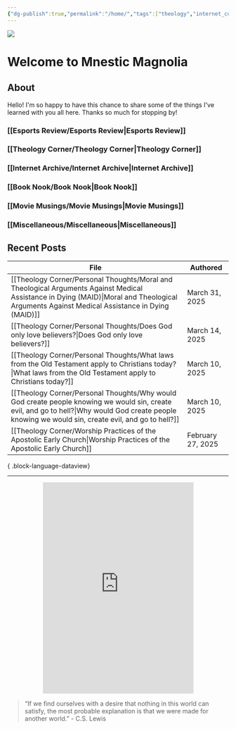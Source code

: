 ```yaml
---
{"dg-publish":true,"permalink":"/home/","tags":["theology","internet_culture","books","movies","miscellaneous","esports","gardenEntry"]}
---
```


![](https://i.imgur.com/Gwb8h2a.jpeg)
# Welcome to Mnestic Magnolia
## About
Hello! I'm so happy to have this chance to share some of the things I've learned with you all here. Thanks so much for stopping by!
### [[Esports Review/Esports Review\|Esports Review]]
### [[Theology Corner/Theology Corner\|Theology Corner]]
### [[Internet Archive/Internet Archive\|Internet Archive]]
### [[Book Nook/Book Nook\|Book Nook]]
### [[Movie Musings/Movie Musings\|Movie Musings]]
### [[Miscellaneous/Miscellaneous\|Miscellaneous]]


## Recent Posts
| File                                                                                                                                                                                                    | Authored          |
| ------------------------------------------------------------------------------------------------------------------------------------------------------------------------------------------------------- | ----------------- |
| [[Theology Corner/Personal Thoughts/Moral and Theological Arguments Against Medical Assistance in Dying (MAID)\|Moral and Theological Arguments Against Medical Assistance in Dying (MAID)]]         | March 31, 2025    |
| [[Theology Corner/Personal Thoughts/Does God only love believers?\|Does God only love believers?]]                                                                                                   | March 14, 2025    |
| [[Theology Corner/Personal Thoughts/What laws from the Old Testament apply to Christians today?\|What laws from the Old Testament apply to Christians today?]]                                       | March 10, 2025    |
| [[Theology Corner/Personal Thoughts/Why would God create people knowing we would sin, create evil, and go to hell?\|Why would God create people knowing we would sin, create evil, and go to hell?]] | March 10, 2025    |
| [[Theology Corner/Worship Practices of the Apostolic Early Church\|Worship Practices of the Apostolic Early Church]]                                                                                 | February 27, 2025 |

{ .block-language-dataview}

---

<div style="display: flex; justify-content: center;">
  <iframe src="https://i.giphy.com/media/v1.Y2lkPTc5MGI3NjExaWRla25sNDhkNW00MXNyeTgzY3Z1NnlqdmszZjVsYTc4amRrdWtiZyZlcD12MV9pbnRlcm5hbF9naWZfYnlfaWQmY3Q9Zw/ayBZf3xVtT74Q/giphy.gif" 
          width="343" height="480" frameBorder="0" allowFullScreen></iframe>
</div>

> “If we find ourselves with a desire that nothing in this world can satisfy, the most probable explanation is that we were made for another world.” - C.S. Lewis
